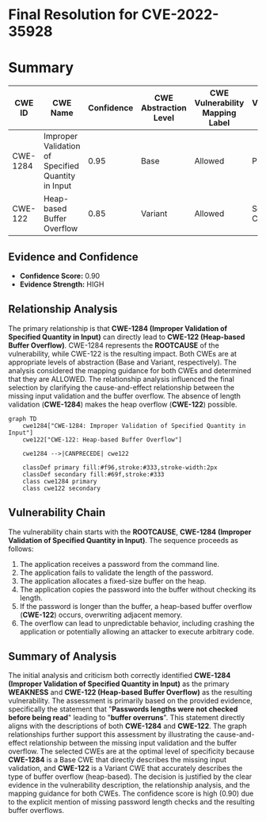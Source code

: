 # Final Resolution for CVE-2022-35928

# Summary
| CWE ID | CWE Name | Confidence | CWE Abstraction Level | CWE Vulnerability Mapping Label | CWE-Vulnerability Mapping Notes |
|---|---|---|---|---|---|
| CWE-1284 | Improper Validation of Specified Quantity in Input | 0.95 | Base | Allowed | Primary CWE |
| CWE-122 | Heap-based Buffer Overflow | 0.85 | Variant | Allowed | Secondary CWE |

## Evidence and Confidence

*   **Confidence Score:** 0.90
*   **Evidence Strength:** HIGH

## Relationship Analysis
The primary relationship is that **CWE-1284 (Improper Validation of Specified Quantity in Input)** can directly lead to **CWE-122 (Heap-based Buffer Overflow)**. CWE-1284 represents the **ROOTCAUSE** of the vulnerability, while CWE-122 is the resulting impact. Both CWEs are at appropriate levels of abstraction (Base and Variant, respectively). The analysis considered the mapping guidance for both CWEs and determined that they are ALLOWED. The relationship analysis influenced the final selection by clarifying the cause-and-effect relationship between the missing input validation and the buffer overflow. The absence of length validation (**CWE-1284**) makes the heap overflow (**CWE-122**) possible.

```mermaid
graph TD
    cwe1284["CWE-1284: Improper Validation of Specified Quantity in Input"]
    cwe122["CWE-122: Heap-based Buffer Overflow"]
    
    cwe1284 -->|CANPRECEDE| cwe122
    
    classDef primary fill:#f96,stroke:#333,stroke-width:2px
    classDef secondary fill:#69f,stroke:#333
    class cwe1284 primary
    class cwe122 secondary
```

## Vulnerability Chain
The vulnerability chain starts with the **ROOTCAUSE**, **CWE-1284 (Improper Validation of Specified Quantity in Input)**. The sequence proceeds as follows:
1.  The application receives a password from the command line.
2.  The application fails to validate the length of the password.
3.  The application allocates a fixed-size buffer on the heap.
4.  The application copies the password into the buffer without checking its length.
5.  If the password is longer than the buffer, a heap-based buffer overflow (**CWE-122**) occurs, overwriting adjacent memory.
6.  The overflow can lead to unpredictable behavior, including crashing the application or potentially allowing an attacker to execute arbitrary code.

## Summary of Analysis
The initial analysis and criticism both correctly identified **CWE-1284 (Improper Validation of Specified Quantity in Input)** as the primary **WEAKNESS** and **CWE-122 (Heap-based Buffer Overflow)** as the resulting vulnerability. The assessment is primarily based on the provided evidence, specifically the statement that "**Passwords lengths were not checked before being read**" leading to "**buffer overruns**". This statement directly aligns with the descriptions of both **CWE-1284** and **CWE-122**. The graph relationships further support this assessment by illustrating the cause-and-effect relationship between the missing input validation and the buffer overflow. The selected CWEs are at the optimal level of specificity because **CWE-1284** is a Base CWE that directly describes the missing input validation, and **CWE-122** is a Variant CWE that accurately describes the type of buffer overflow (heap-based). The decision is justified by the clear evidence in the vulnerability description, the relationship analysis, and the mapping guidance for both CWEs. The confidence score is high (0.90) due to the explicit mention of missing password length checks and the resulting buffer overflows.
